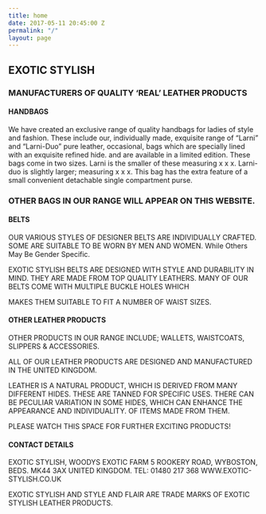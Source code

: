 ```yaml
---
title: home
date: 2017-05-11 20:45:00 Z
permalink: "/"
layout: page
---
```


## EXOTIC STYLISH

### MANUFACTURERS OF QUALITY ‘REAL’ LEATHER PRODUCTS



#### HANDBAGS

We have created an exclusive range of quality handbags for ladies of style and fashion. These include our, individually made, exquisite range of “Larni” and “Larni-Duo” pure leather, occasional, bags which are specially lined with an exquisite refined hide. and are available in a limited edition. These bags come in two sizes. Larni is the smaller of these measuring x x x.
Larni-duo is slightly larger; measuring x x x. This bag has the extra feature of a small convenient detachable single compartment purse.

### OTHER BAGS IN OUR RANGE WILL APPEAR ON THIS WEBSITE.

#### BELTS

OUR VARIOUS STYLES OF DESIGNER BELTS ARE INDIVIDUALLY CRAFTED.
SOME ARE SUITABLE TO BE WORN BY MEN AND WOMEN. While
Others May Be Gender Specific.

EXOTIC STYLISH BELTS ARE DESIGNED WITH STYLE AND DURABILITY IN MIND. THEY ARE MADE FROM TOP QUALITY LEATHERS. MANY OF OUR BELTS COME WITH MULTIPLE BUCKLE HOLES WHICH

MAKES THEM SUITABLE TO FIT A NUMBER OF WAIST SIZES.

#### OTHER LEATHER PRODUCTS

OTHER PRODUCTS IN OUR RANGE INCLUDE; WALLETS, WAISTCOATS, SLIPPERS &amp; ACCESSORIES.

ALL OF OUR LEATHER PRODUCTS ARE DESIGNED AND MANUFACTURED IN THE UNITED KINGDOM.

LEATHER IS A NATURAL PRODUCT, WHICH IS DERIVED FROM MANY DIFFERENT HIDES. THESE ARE TANNED FOR SPECIFIC USES. THERE CAN BE PECULIAR VARIATION IN SOME HIDES, WHICH CAN ENHANCE THE APPEARANCE AND INDIVIDUALITY. OF ITEMS MADE FROM THEM.

PLEASE WATCH THIS SPACE FOR FURTHER EXCITING PRODUCTS!

#### CONTACT DETAILS

EXOTIC STYLISH, WOODYS EXOTIC FARM
5 ROOKERY ROAD, WYBOSTON, BEDS.
MK44 3AX UNITED KINGDOM.
TEL: 01480 217 368
WWW.EXOTIC-STYLISH.CO.UK

EXOTIC STYLISH AND STYLE AND FLAIR ARE TRADE MARKS OF EXOTIC STYLISH LEATHER PRODUCTS.